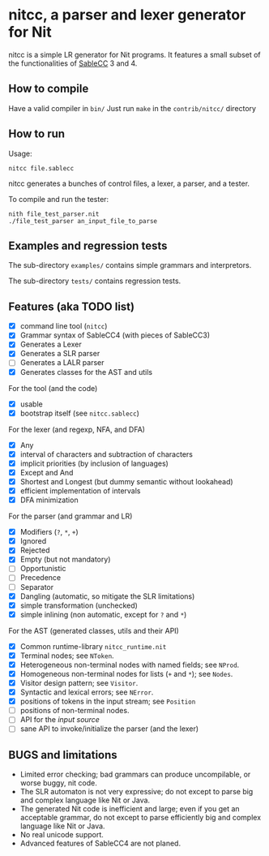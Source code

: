 # nitcc, a parser and lexer generator for Nit

nitcc is a simple LR generator for Nit programs.
It features a small subset of the functionalities of [SableCC] 3 and 4.

  [SableCC]: http://sablecc.org

## How to compile

Have a valid compiler in `bin/`
Just run `make` in the `contrib/nitcc/` directory

## How to run

Usage:

    nitcc file.sablecc

nitcc generates a bunches of control files, a lexer, a parser, and a tester.

To compile and run the tester:

    nith file_test_parser.nit
    ./file_test_parser an_input_file_to_parse

## Examples and regression tests

The sub-directory `examples/` contains simple grammars and interpretors.

The sub-directory `tests/` contains regression tests.

## Features (aka TODO list)

 - [x] command line tool (`nitcc`)
 - [x] Grammar syntax of SableCC4 (with pieces of SableCC3)
 - [x] Generates a Lexer
 - [x] Generates a SLR parser
 - [ ] Generates a LALR parser
 - [x] Generates classes for the AST and utils

For the tool (and the code)

 - [x] usable
 - [x] bootstrap itself (see `nitcc.sablecc`)

For the lexer (and regexp, NFA, and DFA)

 - [x] Any
 - [x] interval of characters and subtraction of characters
 - [x] implicit priorities (by inclusion of languages)
 - [x] Except and And
 - [x] Shortest and Longest (but dummy semantic without lookahead)
 - [x] efficient implementation of intervals
 - [x] DFA minimization

For the parser (and grammar and LR)

 - [x] Modifiers (`?`, `*`, `+`)
 - [x] Ignored
 - [x] Rejected
 - [x] Empty (but not mandatory)
 - [ ] Opportunistic
 - [ ] Precedence
 - [ ] Separator
 - [x] Dangling (automatic, so mitigate the SLR limitations)
 - [x] simple transformation (unchecked)
 - [x] simple inlining (non automatic, except for `?` and `*`)

For the AST (generated classes, utils and their API)

 - [x] Common runtime-library `nitcc_runtime.nit`
 - [x] Terminal nodes; see `NToken`.
 - [x] Heterogeneous non-terminal nodes with named fields; see `NProd`.
 - [x] Homogeneous non-terminal nodes for lists (`+` and `*`); see `Nodes`.
 - [x] Visitor design pattern; see `Visitor`.
 - [x] Syntactic and lexical errors; see `NError`.
 - [x] positions of tokens in the input stream; see `Position`
 - [ ] positions of non-terminal nodes.
 - [ ] API for the *input source*
 - [ ] sane API to invoke/initialize the parser (and the lexer)

## BUGS and limitations

* Limited error checking; bad grammars can produce uncompilable, or worse buggy, nit code.
* The SLR automaton is not very expressive; do not except to parse big and complex language like Nit or Java.
* The generated Nit code is inefficient and large; even if you get an acceptable grammar, do not except to parse efficiently big and complex language like Nit or Java.
* No real unicode support.
* Advanced features of SableCC4 are not planed.


